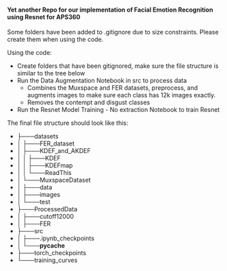 #### Yet another Repo for our implementation of Facial Emotion Recognition using Resnet for APS360

Some folders have been added to .gitignore due to size constraints. Please create them when using the code.

Using the code:
- Create folders that have been gitignored, make sure the file structure is similar to the tree below
- Run the Data Augmentation Notebook in src to process data
    - Combines the Muxspace and FER datasets, preprocess, and augments images to make sure each class has 12k images exactly.
    - Removes the contempt and disgust classes
- Run the Resnet Model Training - No extraction Notebook to train Resnet

The final file structure should look like this:
- ├───datasets
- │   ├───FER_dataset
- │   ├───KDEF_and_AKDEF
- │   │   ├───KDEF
- │   │   ├───KDEFmap
- │   │   └───ReadThis
- │   └───MuxspaceDataset
- │       ├───data
- │       ├───images
- │       └───test
- ├───ProcessedData
- │   ├───cutoff12000
- │   ├───FER
- ├───src
- │   ├───.ipynb_checkpoints
- │   └───__pycache__
- ├───torch_checkpoints
- └───training_curves
